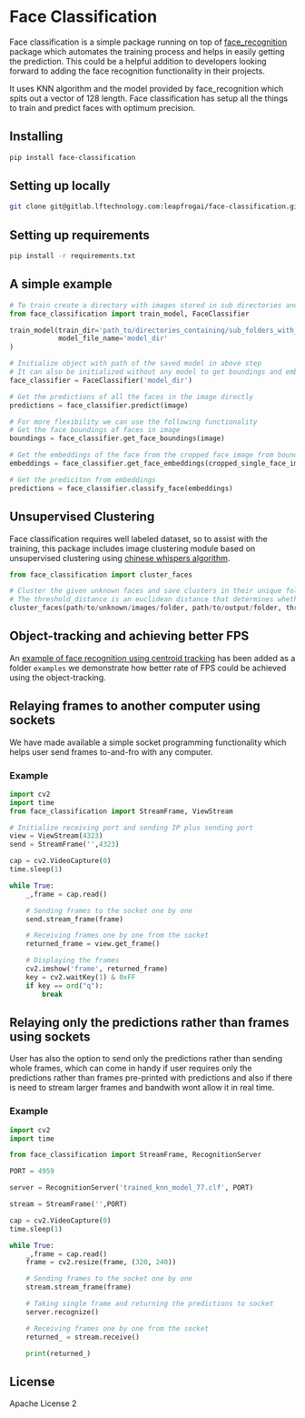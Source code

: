 # Face Classification

Face classification is a simple package running on top of [face_recognition](https://pypi.org/project/face_recognition/) package which automates the training process and helps in easily getting the prediction. This could be a helpful addition to developers looking forward to adding the face recognition functionality in their projects.

It uses KNN algorithm and the model provided by face_recognition which spits out a vector of 128 length. Face classification has setup all the things to train and predict faces with optimum precision.

## Installing

```bash
pip install face-classification
```

## Setting up locally

```bash
git clone git@gitlab.lftechnology.com:leapfrogai/face-classification.git
```

## Setting up requirements

```bash
pip install -r requirements.txt
```

## A simple example

```py
# To train create a directory with images stored in sub directories and the label as the folder name
from face_classification import train_model, FaceClassifier

train_model(train_dir='path_to/directories_containing/sub_folders_with_labels_as_folder_name', 
            model_file_name='model_dir'
)

# Initialize object with path of the saved model in above step
# It can also be initialized without any model to get boundings and embeddings only by not passing any arguements below.
face_classifier = FaceClassifier('model_dir')

# Get the predictions of all the faces in the image directly
predictions = face_classifier.predict(image)

# For more flexibility we can use the following functionality 
# Get the face boundings of faces in image
boundings = face_classifier.get_face_boundings(image)

# Get the embeddings of the face from the cropped face image from boundings
embeddings = face_classifier.get_face_embeddings(cropped_single_face_image)

# Get the prediciton from embeddings
predictions = face_classifier.classify_face(embeddings)
```

## Unsupervised Clustering

Face classification requires well labeled dataset, so to assist with the training, this package includes image clustering module based on unsupervised clustering using [chinese whispers algorithm](https://en.wikipedia.org/wiki/Chinese_Whispers_(clustering_method)).

```py
from face_classification import cluster_faces

# Cluster the given unknown faces and save clusters in their unique folders.
# The threshold_distance is an euclidean distance that determines whether a face falls into a cluster or not.
cluster_faces(path/to/unknown/images/folder, path/to/output/folder, threshold_distance=0.4)
```

## Object-tracking and achieving better FPS

An [example of face recognition using centroid tracking](./examples/webcam_demo_centroid_tracking.ipynb) has been added as a folder ```examples``` we demonstrate how better rate of FPS could be achieved using the object-tracking.

## Relaying frames to another computer using sockets

We have made available a simple socket programming functionality which helps user send frames to-and-fro with any computer.

### Example

```py
import cv2
import time
from face_classification import StreamFrame, ViewStream

# Initialize receiving port and sending IP plus sending port
view = ViewStream(4323)
send = StreamFrame('',4323)

cap = cv2.VideoCapture(0)
time.sleep(1)

while True:
    _,frame = cap.read()

    # Sending frames to the socket one by one 
    send.stream_frame(frame)

    # Receiving frames one by one from the socket
    returned_frame = view.get_frame()

    # Displaying the frames 
    cv2.imshow('frame', returned_frame)
    key = cv2.waitKey(1) & 0xFF
    if key == ord("q"):
        break
```

## Relaying only the predictions rather than frames using sockets

User has also the option to send only the predictions rather than sending whole frames, which can come in handy if user requires only  the predictions rather than frames pre-printed with predictions and also if there is need to stream larger frames and bandwith wont allow it in real time.

### Example

```py
import cv2
import time

from face_classification import StreamFrame, RecognitionServer

PORT = 4959

server = RecognitionServer('trained_knn_model_77.clf', PORT)

stream = StreamFrame('',PORT)

cap = cv2.VideoCapture(0)
time.sleep(1)

while True:
    _,frame = cap.read()
    frame = cv2.resize(frame, (320, 240))

    # Sending frames to the socket one by one 
    stream.stream_frame(frame)

    # Taking single frame and returning the predictions to socket
    server.recognize()

    # Receiving frames one by one from the socket
    returned_ = stream.receive()

    print(returned_)
```

## License

Apache License 2
